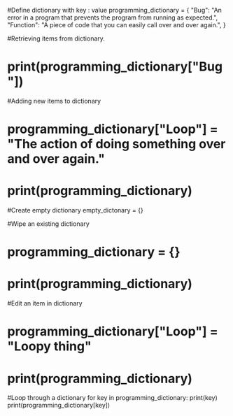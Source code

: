 #Define dictionary with key : value
programming_dictionary = {
    "Bug": "An error in a program that prevents the program from running as expected.",
    "Function": "A piece of code that you can easily call over and over again.",
}


#Retrieving items from dictionary.
# print(programming_dictionary["Bug"])


#Adding new items to dictionary
# programming_dictionary["Loop"] = "The action of doing something over and over again."
# print(programming_dictionary)


#Create empty dictionary
empty_dictonary = {}


#Wipe an existing dictionary
# programming_dictionary = {}
# print(programming_dictionary)


#Edit an item in dictionary
# programming_dictionary["Loop"] = "Loopy thing"
# print(programming_dictionary)



#Loop through a dictionary
for key in programming_dictionary:
    print(key)
    print(programming_dictionary[key])
